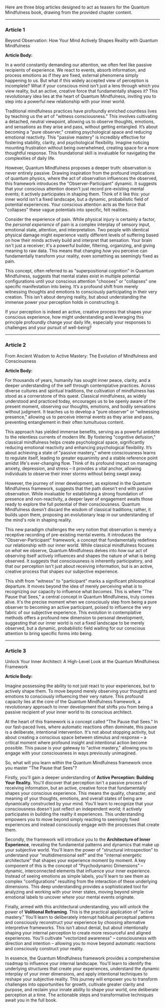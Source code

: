 Here are three blog articles designed to act as teasers for the Quantum Mindfulness book, drawing from the provided chapter content.

---

### Article 1

 Beyond Observation: How Your Mind Actively Shapes Reality with Quantum Mindfulness

**Article Body:**

In a world constantly demanding our attention, we often feel like passive recipients of experience. We react to events, absorb information, and process emotions as if they are fixed, external phenomena simply happening *to* us. But what if this widely accepted view of perception is incomplete? What if your conscious mind isn't just a lens through which you view reality, but an active, creative force that fundamentally shapes it? This revolutionary idea lies at the heart of Quantum Mindfulness, inviting you to step into a powerful new relationship with your inner world.

Traditional mindfulness practices have profoundly enriched countless lives by teaching us the art of "witness consciousness." This involves cultivating a detached, neutral viewpoint, allowing us to observe thoughts, emotions, and sensations as they arise and pass, without getting entangled. It’s about becoming a "pure observer," creating psychological space and reducing emotional reactivity. This "passive mastery" is incredibly effective for fostering stability, clarity, and psychological flexibility. Imagine noticing mounting frustration without being overwhelmed, creating space for a more thoughtful response. This foundational skill is invaluable for navigating the complexities of daily life.

However, Quantum Mindfulness proposes a deeper truth: observation is never entirely passive. Drawing inspiration from the profound implications of quantum physics, where the act of observation influences the observed, this framework introduces the "Observer-Participant" dynamic. It suggests that your conscious attention doesn't just record pre-existing mental events; it actively participates in shaping them. Think of it like this: your inner world isn't a fixed landscape, but a dynamic, probabilistic field of potential experiences. Your conscious attention acts as the force that "collapses" these vague potentials into specific, felt realities.

Consider the experience of pain. While physical injury is certainly a factor, the *personal experience* of pain is a complex interplay of sensory input, emotional state, attention, and interpretation. Two people with identical physical damage might experience vastly different levels of suffering based on how their minds actively build and interpret that sensation. Your brain isn't just a receiver; it's a powerful builder, filtering, organizing, and giving meaning to raw data. This means that changing *how* you perceive can fundamentally transform your reality, even something as seemingly fixed as pain.

This concept, often referred to as "superpositional cognition" in Quantum Mindfulness, suggests that mental states exist in multiple potential configurations until your conscious attention "chooses" or "collapses" one specific manifestation into being. It’s a profound shift from merely witnessing thoughts and emotions to consciously participating in their very creation. This isn't about denying reality, but about understanding the immense power your perception holds in constructing it.

If your perception is indeed an active, creative process that shapes your conscious experience, how might understanding and leveraging this principle profoundly change your daily life, especially your responses to challenges and your pursuit of well-being?

---

### Article 2

 From Ancient Wisdom to Active Mastery: The Evolution of Mindfulness and Consciousness

**Article Body:**

For thousands of years, humanity has sought inner peace, clarity, and a deeper understanding of the self through contemplative practices. Across diverse cultures and spiritual traditions, the cultivation of mindfulness has stood as a cornerstone of this quest. Classical mindfulness, as widely understood and practiced today, encourages us to be openly aware of the present moment, observing our thoughts, emotions, and bodily sensations without judgment. It teaches us to develop a "pure observer" or "witnessing presence," allowing us to perceive internal events as they arise and pass, preventing entanglement in their often tumultuous content.

This approach has yielded immense benefits, serving as a powerful antidote to the relentless currents of modern life. By fostering "cognitive defusion," classical mindfulness helps create psychological space, significantly reducing emotional reactivity and enhancing psychological flexibility. It’s about achieving a state of "passive mastery," where consciousness learns to regulate itself, leading to greater equanimity and a stable reference point amidst life's ever-changing flow. Think of its profound impact on managing anxiety, depression, and stress – it provides a vital anchor, allowing individuals to observe their inner storms without being swept away.

However, the journey of inner development, as explored in the Quantum Mindfulness framework, suggests that the path doesn't end with passive observation. While invaluable for establishing a strong foundation of presence and non-reactivity, a deeper layer of engagement awaits those ready to explore the full potential of their consciousness. Quantum Mindfulness doesn't discard the wisdom of classical traditions; rather, it builds upon them, proposing an evolutionary leap in our understanding of the mind's role in shaping reality.

This new paradigm challenges the very notion that observation is merely a receptive recording of pre-existing mental events. It introduces the "Observer-Participant" framework, a concept that fundamentally redefines our relationship with our inner world. While classical mindfulness focuses on *what* we observe, Quantum Mindfulness delves into *how* our act of observing itself actively influences and shapes the nature of what is being observed. It suggests that consciousness is inherently participatory, and that our perception isn't just about receiving information, but is an active, creative process that shapes our subjective experience.

This shift from "witness" to "participant" marks a significant philosophical departure. It moves beyond the idea of merely perceiving what *is* to recognizing our capacity to influence what *becomes*. This is where "The Pause that Sees," a central concept in Quantum Mindfulness, truly comes alive. It's the precise moment when we consciously step from being a pure observer to becoming an active participant, poised to influence the very fabric of our subjective experience. This evolution in contemplative methods offers a profound new dimension to personal development, suggesting that our inner world is not a fixed landscape to be merely observed, but a dynamic, probabilistic field waiting for our conscious attention to bring specific forms into being.

---

### Article 3

 Unlock Your Inner Architect: A High-Level Look at the Quantum Mindfulness Framework

**Article Body:**

Imagine possessing the ability to not just react to your experiences, but to actively shape them. To move beyond merely observing your thoughts and emotions to consciously influencing their very nature. This profound capacity lies at the core of the Quantum Mindfulness framework, a revolutionary approach to inner development that shifts you from being a passive recipient of your inner world to its conscious architect.

At the heart of this framework is a concept called "The Pause that Sees." In our fast-paced lives, where automatic reactions often dominate, this pause is a deliberate, intentional intervention. It's not about stopping activity, but about creating a conscious space between stimulus and response – a critical moment where profound insight and intentional action become possible. This pause is your gateway to "active mastery," allowing you to engage with your consciousness in ways previously unimagined.

So, what will you learn within the Quantum Mindfulness framework once you master "The Pause that Sees"?

Firstly, you'll gain a deeper understanding of **Active Perception: Building Your Reality.** You'll discover that perception isn't a passive process of receiving information, but an active, creative force that fundamentally shapes your conscious experience. This means the quality, character, and meaning of your thoughts, emotions, and overall states of being are dynamically constructed by your mind. You'll learn to recognize that your consciousness doesn't just reflect an independent world; it actively participates in building the reality it experiences. This understanding empowers you to move beyond simply reacting to seemingly fixed experiences and instead consciously engage with the processes that create them.

Secondly, the framework will introduce you to the **Architecture of Inner Experience**, revealing the fundamental patterns and dynamics that make up your subjective world. You'll learn the power of "structural introspection" to understand your "multidimensional self" and the "internal energetic architecture" that shapes your experience moment by moment. A key component of this is the concept of "Psychodynamic Dimensions" – dynamic, interconnected elements that influence your inner experience. Instead of seeing emotions as simple labels, you'll learn to see them as complex "configurations" resulting from the interaction of these underlying dimensions. This deep understanding provides a sophisticated tool for analyzing and working with your inner states, moving beyond simple emotional labels to uncover *where* your mental events originate.

Finally, armed with this architectural understanding, you will unlock the power of **Volitional Reframing**. This is the practical application of "active mastery." You’ll learn to deliberately interrupt habitual perceptual patterns and consciously reconstruct your experience by choosing alternative interpretive frameworks. This isn't about denial, but about intentionally shaping your internal perception to create more resourceful and aligned experiences. You'll cultivate "vectorized awareness" – consciousness with direction and intention – allowing you to move beyond automatic reactions and consciously construct your reality.

In essence, the Quantum Mindfulness framework provides a comprehensive roadmap to influence your internal landscape. You'll learn to identify the underlying structures that create your experiences, understand the dynamic interplay of your inner dimensions, and apply intentional techniques to reshape your subjective reality. This journey will empower you to transform challenges into opportunities for growth, cultivate greater clarity and purpose, and reclaim your innate ability to shape your world, one deliberate perception at a time. The actionable steps and transformative techniques await you in the full book.